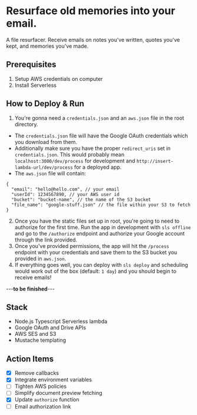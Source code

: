 # Resurface old memories into your email.

A file resurfacer. Receive emails on notes you've written, quotes you've kept, and memories you've made.

## Prerequisites
1. Setup AWS credentials on computer
2. Install Serverless

## How to Deploy & Run
1. You're gonna need a `credentials.json` and an `aws.json` file in the root directory.
- The `credentials.json` file will have the Google OAuth credentials which you download from them.
- Additionally make sure you have the proper `redirect_uris` set in `credentials.json`. This would probably mean `localhost:3000/dev/process` for development and `http://insert-lambda-url/dev/process` for a deployed app.
- The `aws.json` file will contain:
```
{
  "email": "hello@hello.com", // your email
  "userId": 1234567890, // your AWS user id
  "bucket": "bucket-name", // the name of the S3 bucket
  "file_name": "google-stuff.json" // the file within your S3 to fetch
}
```
2. Once you have the static files set up in root, you're going to need to authorize for the first time. Run the app in development with `sls offline` and go to the `/authorize` endpoint and authorize your Google account through the link provided.
3. Once you've provided permissions, the app will hit the `/process` endpoint with your credentials and save them to the S3 bucket you provided in `aws.json`. 
4. If everything goes well, you can deploy with `sls deploy` and scheduling would work out of the box (default: `1 day`) and you should begin to receive emails!

---**to be finished**---

## Stack
  - Node.js Typescript Serverless lambda
  - Google OAuth and Drive APIs
  - AWS SES and S3
  - Mustache templating

## Action Items 
- [x] Remove callbacks
- [x] Integrate environment variables
- [ ] Tighten AWS policies
- [ ] Simplify document preview fetching
- [x] Update `authorize` function
- [ ] Email authorization link